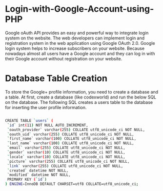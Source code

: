 # Login-with-Google-Account-using-PHP
Google oAuth API provides an easy and powerful way to integrate login system on the website. The web developers can implement login and registration system in the web application using Google OAuth 2.0. Google login system helps to increase subscribers on your website. Because nowadays almost all users have a Google account and they can log in with their Google account without registration on your website.

# Database Table Creation

To store the Google+ profile information, you need to create a database and a table. At first, create a database (like codexworld) and run the below SQL on the database. The following SQL creates a users table to the database for inserting the user profile information.

```sh

CREATE TABLE `users` (
 `id` int(11) NOT NULL AUTO_INCREMENT,
 `oauth_provider` varchar(255) COLLATE utf8_unicode_ci NOT NULL,
 `oauth_uid` varchar(255) COLLATE utf8_unicode_ci NOT NULL,
 `first_name` varchar(100) COLLATE utf8_unicode_ci NOT NULL,
 `last_name` varchar(100) COLLATE utf8_unicode_ci NOT NULL,
 `email` varchar(255) COLLATE utf8_unicode_ci NOT NULL,
 `gender` varchar(10) COLLATE utf8_unicode_ci NOT NULL,
 `locale` varchar(10) COLLATE utf8_unicode_ci NOT NULL,
 `picture` varchar(255) COLLATE utf8_unicode_ci NOT NULL,
 `link` varchar(255) COLLATE utf8_unicode_ci NOT NULL,
 `created` datetime NOT NULL,
 `modified` datetime NOT NULL,
 PRIMARY KEY (`id`)
) ENGINE=InnoDB DEFAULT CHARSET=utf8 COLLATE=utf8_unicode_ci;

```